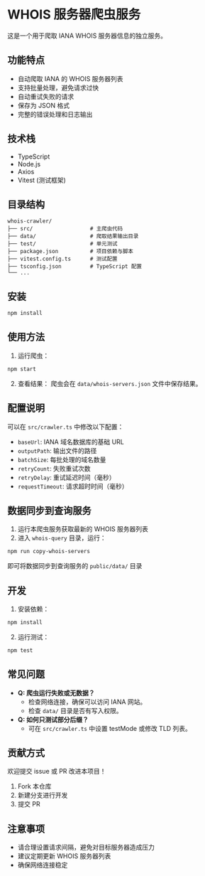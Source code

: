 # WHOIS 服务器爬虫服务

这是一个用于爬取 IANA WHOIS 服务器信息的独立服务。

## 功能特点

- 自动爬取 IANA 的 WHOIS 服务器列表
- 支持批量处理，避免请求过快
- 自动重试失败的请求
- 保存为 JSON 格式
- 完整的错误处理和日志输出

## 技术栈

- TypeScript
- Node.js
- Axios
- Vitest (测试框架)

## 目录结构

```
whois-crawler/
├── src/                  # 主爬虫代码
├── data/                 # 爬取结果输出目录
├── test/                 # 单元测试
├── package.json          # 项目依赖与脚本
├── vitest.config.ts      # 测试配置
├── tsconfig.json         # TypeScript 配置
└── ...
```

## 安装

```bash
npm install
```

## 使用方法

1. 运行爬虫：
```bash
npm start
```

2. 查看结果：
爬虫会在 `data/whois-servers.json` 文件中保存结果。

## 配置说明

可以在 `src/crawler.ts` 中修改以下配置：

- `baseUrl`: IANA 域名数据库的基础 URL
- `outputPath`: 输出文件的路径
- `batchSize`: 每批处理的域名数量
- `retryCount`: 失败重试次数
- `retryDelay`: 重试延迟时间（毫秒）
- `requestTimeout`: 请求超时时间（毫秒）

## 数据同步到查询服务

1. 运行本爬虫服务获取最新的 WHOIS 服务器列表
2. 进入 `whois-query` 目录，运行：
```bash
npm run copy-whois-servers
```
即可将数据同步到查询服务的 `public/data/` 目录

## 开发

1. 安装依赖：
```bash
npm install
```

2. 运行测试：
```bash
npm test
```

## 常见问题

- **Q: 爬虫运行失败或无数据？**
  - 检查网络连接，确保可以访问 IANA 网站。
  - 检查 `data/` 目录是否有写入权限。
- **Q: 如何只测试部分后缀？**
  - 可在 `src/crawler.ts` 中设置 testMode 或修改 TLD 列表。

## 贡献方式

欢迎提交 issue 或 PR 改进本项目！

1. Fork 本仓库
2. 新建分支进行开发
3. 提交 PR

## 注意事项

- 请合理设置请求间隔，避免对目标服务器造成压力
- 建议定期更新 WHOIS 服务器列表
- 确保网络连接稳定 